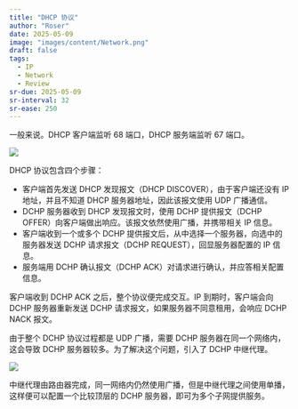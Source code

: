 ```yaml
---
title: "DHCP 协议"
author: "Roser"
date: 2025-05-09
image: "images/content/Network.png"
draft: false
tags:
  - IP
  - Network
  - Review
sr-due: 2025-05-09
sr-interval: 32
sr-ease: 250
---
```

一般来说。DHCP 客户端监听 68 端口，DHCP 服务端监听 67 端口。

![](images/DHCP%20协议流程.webp)

DHCP 协议包含四个步骤：
- 客户端首先发送 DHCP 发现报文（DHCP DISCOVER），由于客户端还没有 IP 地址，并且不知道 DHCP 服务器地址，因此该报文使用 UDP 广播通信。
- DCHP 服务器收到 DHCP 发现报文时，使用 DCHP 提供报文（DCHP OFFER）向客户端做出响应。该报文依然使用广播，并携带相关 IP 信息。
- 客户端收到一个或多个 DCHP 提供报文后，从中选择一个服务器，向选中的服务器发送 DCHP 请求报文（DCHP REQUEST），回显服务器配置的 IP 信息。
- 服务端用 DCHP 确认报文（DCHP ACK）对请求进行确认，并应答相关配置信息。

客户端收到 DCHP ACK 之后，整个协议便完成交互。IP 到期时，客户端会向 DCHP 服务器重新发送 DCHP 请求报文，如果服务器不同意租用，会响应 DCHP NACK 报文。

由于整个 DCHP 协议过程都是 UDP 广播，需要 DCHP 服务器在同一个网络内，这会导致 DCHP 服务器较多。为了解决这个问题，引入了 DCHP 中继代理。

![](images/DCHP%20中继代理.webp)

中继代理由路由器完成，同一网络内仍然使用广播，但是中继代理之间使用单播，这样便可以配置一个比较顶层的 DCHP 服务器，即可为多个子网提供服务。